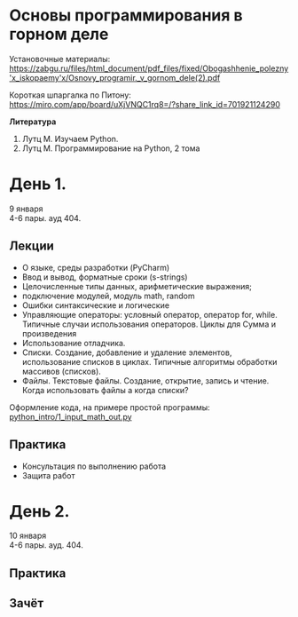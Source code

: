 # Основы программирования в горном деле

Установочные материалы:
https://zabgu.ru/files/html_document/pdf_files/fixed/Obogashhenie_polezny'x_iskopaemy'x/Osnovy_programir._v_gornom_dele(2).pdf


Короткая шпаргалка по Питону:
https://miro.com/app/board/uXjVNQC1rq8=/?share_link_id=701921124290


**Литература**
1. Лутц М. Изучаем Python.
2. Лутц М. Программирование на Python, 2 тома

# День 1. 
9 января\
4-6 пары. ауд 404.

## Лекции
- О языке, среды разработки (PyCharm)
- Ввод и вывод, форматные сроки (s-strings)
- Целочисленные типы данных, арифметические выражения; 
- подключение модулей, модуль math, random 
- Ошибки синтаксические и логические
- Управляющие операторы: условный оператор, оператор for, while. Типичные случаи использования операторов. Циклы для Сумма и произведения
- Использование отладчика.
- Списки. Создание, добавление и удаление элементов, использование списков в циклах. Типичные алгоритмы обработки массивов (списков).
- Файлы. Текстовые файлы. Создание, открытие, запись и чтение. Когда использовать файлы а когда списки?


Оформление кода, на примере простой программы: [python_intro/1_input_math_out.py](python_intro/1_input_math_out.py)


## Практика
- Консультация по выполнению работа
- Защита работ


# День 2.
10 января\
4-6 пары. ауд. 404.

## Практика
## Зачёт


